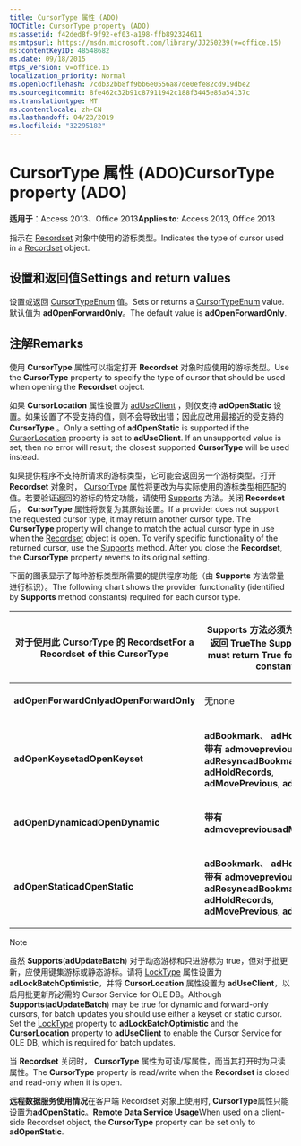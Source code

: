 ```yaml
---
title: CursorType 属性 (ADO)
TOCTitle: CursorType property (ADO)
ms:assetid: f42ded8f-9f92-ef03-a198-ffb892324611
ms:mtpsurl: https://msdn.microsoft.com/library/JJ250239(v=office.15)
ms:contentKeyID: 48548682
ms.date: 09/18/2015
mtps_version: v=office.15
localization_priority: Normal
ms.openlocfilehash: 7cdb32bb8ff9bb6e0556a87de0efe82cd919dbe2
ms.sourcegitcommit: 8fe462c32b91c87911942c188f3445e85a54137c
ms.translationtype: MT
ms.contentlocale: zh-CN
ms.lasthandoff: 04/23/2019
ms.locfileid: "32295182"
---
```

# <a name="cursortype-property-ado"></a><span data-ttu-id="7def2-102">CursorType 属性 (ADO)</span><span class="sxs-lookup"><span data-stu-id="7def2-102">CursorType property (ADO)</span></span>


<span data-ttu-id="7def2-103">**适用于**：Access 2013、Office 2013</span><span class="sxs-lookup"><span data-stu-id="7def2-103">**Applies to**: Access 2013, Office 2013</span></span>

<span data-ttu-id="7def2-104">指示在 [Recordset](recordset-object-ado.md) 对象中使用的游标类型。</span><span class="sxs-lookup"><span data-stu-id="7def2-104">Indicates the type of cursor used in a [Recordset](recordset-object-ado.md) object.</span></span>

## <a name="settings-and-return-values"></a><span data-ttu-id="7def2-105">设置和返回值</span><span class="sxs-lookup"><span data-stu-id="7def2-105">Settings and return values</span></span>

<span data-ttu-id="7def2-106">设置或返回 [CursorTypeEnum](cursortypeenum.md) 值。</span><span class="sxs-lookup"><span data-stu-id="7def2-106">Sets or returns a [CursorTypeEnum](cursortypeenum.md) value.</span></span> <span data-ttu-id="7def2-107">默认值为 **adOpenForwardOnly**。</span><span class="sxs-lookup"><span data-stu-id="7def2-107">The default value is **adOpenForwardOnly**.</span></span>

## <a name="remarks"></a><span data-ttu-id="7def2-108">注解</span><span class="sxs-lookup"><span data-stu-id="7def2-108">Remarks</span></span>

<span data-ttu-id="7def2-109">使用 **CursorType** 属性可以指定打开 **Recordset** 对象时应使用的游标类型。</span><span class="sxs-lookup"><span data-stu-id="7def2-109">Use the **CursorType** property to specify the type of cursor that should be used when opening the **Recordset** object.</span></span>

<span data-ttu-id="7def2-p102">如果 **CursorLocation** 属性设置为 [adUseClient](cursorlocation-property-ado.md) ，则仅支持 **adOpenStatic** 设置。如果设置了不受支持的值，则不会导致出错；因此应改用最接近的受支持的 **CursorType** 。</span><span class="sxs-lookup"><span data-stu-id="7def2-p102">Only a setting of **adOpenStatic** is supported if the [CursorLocation](cursorlocation-property-ado.md) property is set to **adUseClient**. If an unsupported value is set, then no error will result; the closest supported **CursorType** will be used instead.</span></span>

<span data-ttu-id="7def2-p103">如果提供程序不支持所请求的游标类型，它可能会返回另一个游标类型。打开 **Recordset** 对象时， [CursorType](recordset-object-ado.md) 属性将更改为与实际使用的游标类型相匹配的值。若要验证返回的游标的特定功能，请使用 [Supports](supports-method-ado.md) 方法。关闭 **Recordset** 后， **CursorType** 属性将恢复为其原始设置。</span><span class="sxs-lookup"><span data-stu-id="7def2-p103">If a provider does not support the requested cursor type, it may return another cursor type. The **CursorType** property will change to match the actual cursor type in use when the [Recordset](recordset-object-ado.md) object is open. To verify specific functionality of the returned cursor, use the [Supports](supports-method-ado.md) method. After you close the **Recordset**, the **CursorType** property reverts to its original setting.</span></span>

<span data-ttu-id="7def2-116">下面的图表显示了每种游标类型所需要的提供程序功能（由 **Supports** 方法常量进行标识）。</span><span class="sxs-lookup"><span data-stu-id="7def2-116">The following chart shows the provider functionality (identified by **Supports** method constants) required for each cursor type.</span></span>

<table>
<colgroup>
<col style="width: 50%" />
<col style="width: 50%" />
</colgroup>
<thead>
<tr class="header">
<th><p><span data-ttu-id="7def2-117">对于使用此 CursorType 的 Recordset</span><span class="sxs-lookup"><span data-stu-id="7def2-117">For a Recordset of this CursorType</span></span></p></th>
<th><p><span data-ttu-id="7def2-118">Supports 方法必须为以下所有常量返回 True</span><span class="sxs-lookup"><span data-stu-id="7def2-118">The Supports method must return True for all of these constants</span></span></p></th>
</tr>
</thead>
<tbody>
<tr class="odd">
<td><p><span data-ttu-id="7def2-119"><strong>adOpenForwardOnly</strong></span><span class="sxs-lookup"><span data-stu-id="7def2-119"><strong>adOpenForwardOnly</strong></span></span></p></td>
<td><p><span data-ttu-id="7def2-120">无</span><span class="sxs-lookup"><span data-stu-id="7def2-120">none</span></span></p></td>
</tr>
<tr class="even">
<td><p><span data-ttu-id="7def2-121"><strong>adOpenKeyset</strong></span><span class="sxs-lookup"><span data-stu-id="7def2-121"><strong>adOpenKeyset</strong></span></span></p></td>
<td><p><span data-ttu-id="7def2-122"><strong>adBookmark</strong>、 <strong>adHoldRecords</strong>、<strong>带有 admoveprevious</strong>、 <strong>adResync</strong></span><span class="sxs-lookup"><span data-stu-id="7def2-122"><strong>adBookmark</strong>, <strong>adHoldRecords</strong>, <strong>adMovePrevious</strong>, <strong>adResync</strong></span></span></p></td>
</tr>
<tr class="odd">
<td><p><span data-ttu-id="7def2-123"><strong>adOpenDynamic</strong></span><span class="sxs-lookup"><span data-stu-id="7def2-123"><strong>adOpenDynamic</strong></span></span></p></td>
<td><p><span data-ttu-id="7def2-124"><strong>带有 admoveprevious</strong></span><span class="sxs-lookup"><span data-stu-id="7def2-124"><strong>adMovePrevious</strong></span></span></p></td>
</tr>
<tr class="even">
<td><p><span data-ttu-id="7def2-125"><strong>adOpenStatic</strong></span><span class="sxs-lookup"><span data-stu-id="7def2-125"><strong>adOpenStatic</strong></span></span></p></td>
<td><p><span data-ttu-id="7def2-126"><strong>adBookmark</strong>、 <strong>adHoldRecords</strong>、<strong>带有 admoveprevious</strong>、 <strong>adResync</strong></span><span class="sxs-lookup"><span data-stu-id="7def2-126"><strong>adBookmark</strong>, <strong>adHoldRecords</strong>, <strong>adMovePrevious</strong>, <strong>adResync</strong></span></span></p></td>
</tr>
</tbody>
</table>


> [!NOTE]
> <span data-ttu-id="7def2-p104">虽然 **Supports**(**adUpdateBatch**) 对于动态游标和只进游标为 true，但对于批更新，应使用键集游标或静态游标。请将 [LockType](locktype-property-ado.md) 属性设置为 **adLockBatchOptimistic**，并将 **CursorLocation** 属性设置为 **adUseClient**，以启用批更新所必需的 Cursor Service for OLE DB。</span><span class="sxs-lookup"><span data-stu-id="7def2-p104">Although **Supports**(**adUpdateBatch**) may be true for dynamic and forward-only cursors, for batch updates you should use either a keyset or static cursor. Set the [LockType](locktype-property-ado.md) property to **adLockBatchOptimistic** and the **CursorLocation** property to **adUseClient** to enable the Cursor Service for OLE DB, which is required for batch updates.</span></span>

<span data-ttu-id="7def2-129">当 **Recordset** 关闭时， **CursorType** 属性为可读/写属性，而当其打开时为只读属性。</span><span class="sxs-lookup"><span data-stu-id="7def2-129">The **CursorType** property is read/write when the **Recordset** is closed and read-only when it is open.</span></span>

<span data-ttu-id="7def2-130">**远程数据服务使用情况**在客户端 Recordset 对象上使用时, **CursorType**属性只能设置为**adOpenStatic**。</span><span class="sxs-lookup"><span data-stu-id="7def2-130">**Remote Data Service Usage**When used on a client-side Recordset object, the **CursorType** property can be set only to **adOpenStatic**.</span></span>

